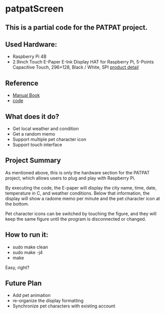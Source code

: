 # patpatScreen

## This is a partial code for the PATPAT project.

## Used Hardware: 
- Raspberry Pi 4B
- 2.9inch Touch E-Paper E-Ink Display HAT for Raspberry Pi, 5-Points Capacitive Touch, 296×128, Black / White, SPI [product detail](https://www.waveshare.com/2.9inch-touch-e-paper-hat.htm) 


## Reference
- [Manual Book](https://www.waveshare.com/wiki/2.9inch_Touch_e-Paper_HAT_Manual#Raspberry_Pi)
- [code](https://github.com/waveshareteam/Touch_e-Paper_HAT)

## What does it do?
- Get local weather and condition
- Get a random memo
- Support multiple pet character icon
- Support touch interface


## Project Summary
As mentioned above, this is only the hardware section for the PATPAT project, which allows users to plug and play with Raspberry Pi.


By executing the code, the E-paper will display the city name, time, date, temperature in C, and weather conditions. Below that information, the display will show a radome memo per minute and the pet character icon at the bottom.

Pet character icons can be switched by touching the figure, and they will keep the same figure until the program is disconnected or changed.

## How to run it:
- sudo make clean
- sudo make -j4
- make

Easy, right?


## Future Plan
- Add pet animation
- re-organize the display formatting
- Synchronize pet characters with existing account
